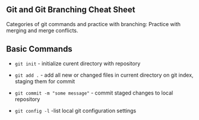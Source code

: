 ## Git and Git Branching Cheat Sheet

Categories of git commands and practice with branching:
Practice with merging and merge conflicts.
## Basic Commands
* `git init` - initialize curent directory with repository

* `git add .` - add all new or changed files in current directory on git index, staging them for commit

* `git commit -m "some message"` - commit staged changes to local repository

* `git config -l` -list local git configuration settings
